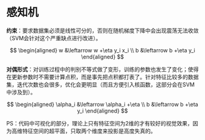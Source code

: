 # 感知机

**约束**：要求数据集必须是线性可分的，否则在随机梯度下降中会出现震荡无法收敛（SVM会针对这个严重缺点进行改进）。

$$
\begin{aligned}
w &\leftarrow w +\eta y_i x_i \\
b &\leftarrow b +\eta y_i
\end{aligned}
$$

**对偶形式**：对训练过程中的判别不等式做了变形，训练的参数也发生了变化；使得在更新参数时不需要计算点积，而是事先把点积都打表了。针对特征比较多的数据集，迭代次数也会很多，优化会更明显（而且方便引入核函数，这部分会在SVM中涉及到）。

$$
\begin{aligned}
\alpha_i &\leftarrow \alpha_i +\eta \\
b &\leftarrow b +\eta y_i
\end{aligned}
$$

PS：代码中可视化的部分，理论上只有特征空间为2维的才有较好的视觉效果，因为高维特征空间的超平面，只取两个维度来投影是高度失真的。